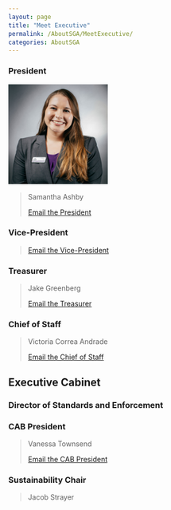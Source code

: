```yaml
---
layout: page
title: "Meet Executive"
permalink: /AboutSGA/MeetExecutive/
categories: AboutSGA
---
```


### President

<img src="/assets/Executive/samantha_ashby.jpg" alt="President" height="200"/>

> Samantha Ashby
> 
> [Email the President](mailto:sgapresident@floridapoly.edu)

### Vice-President
> 
> 
> [Email the Vice-President](mailto:sgavicepresident@floridapoly.edu)

### Treasurer
> Jake Greenberg
>
> [Email the Treasurer](mailto:sgatreasurer@floridapoly.edu)

### Chief of Staff
> Victoria Correa Andrade
>
> [Email the Chief of Staff](mailto:sgachiefofstaff@floridapoly.edu)

## Executive Cabinet

### Director of Standards and Enforcement

### CAB President
> Vanessa Townsend
>
> [Email the CAB President](mailto:CAB@floridapoly.edu)

### Sustainability Chair
> Jacob Strayer